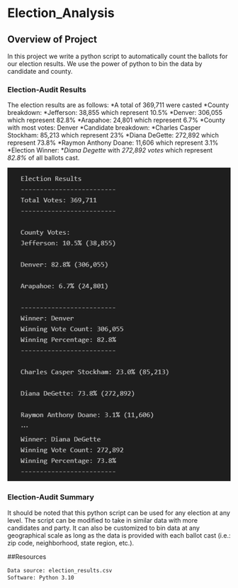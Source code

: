 # Election_Analysis

## Overview of Project
In this project we write a python script to automatically count the ballots for our election results. We use the power of python to bin the data by candidate and county.

### Election-Audit Results
The election results are as follows:
*A total of 369,711 were casted
*County breakdown:
    *Jefferson: 38,855 which represent 10.5%
    *Denver: 306,055 which represent 82.8%
    *Arapahoe: 24,801 which represent 6.7%
    *County with most votes: Denver
*Candidate breakdown:
    *Charles Casper Stockham: 85,213 which represent 23%
    *Diana DeGette: 272,892 which represent 73.8%
    *Raymon Anthony Doane: 11,606 which represent 3.1%
*Election Winner:
    *_Diana Degette_ with _272,892 votes_ which represent _82.8%_ of all ballots cast.

![Count of Ballots Based on Candidates and County](https://raw.githubusercontent.com/jlixander/Election_Analysis/main/Capture1.PNG)


### Election-Audit Summary
It should be noted that this python script can be used for any election at any level. The script can be modified to take in similar data with more candidates and party. It can also be customized to bin data at any geographical scale as long as the data is provided with each ballot cast (i.e.: zip code, neighborhood, state region, etc.).


##Resources

    Data source: election_results.csv
    Software: Python 3.10
